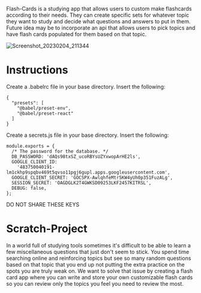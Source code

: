 Flash-Cards is a studying app that allows users to custom make flashcards according to their needs. They can create specific sets for whatever topic they want to study and decide what questions and answers to put in them. Future idea may be to incorporate an api that allows users to pick topics and have flash cards populated for them based on that topic. 

![Screenshot_20230204_211344](https://user-images.githubusercontent.com/111662444/216798056-e6c4ccab-0bb9-4670-8cf7-d1dc1523ad59.png)



# Instructions
Create a .babelrc file in your base directory. Insert the following:
```
{
  "presets": [
    "@babel/preset-env",
    "@babel/preset-react"
  ]
} 
```

Create a secrets.js file in your base directory. Insert the following:
```
module.exports = {
  /* The password for the database. */
  DB_PASSWORD: 'dAQs98txSZ_ucoRBYsUZYxwopArHE2ls',
  GOOGLE_CLIENT_ID:
    '483750040191-lm1ckhp9spqbv469t5qvso11pgj6gupl.apps.googleusercontent.com',
  GOOGLE_CLIENT_SECRET: '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',
  SESSION_SECRET: 'OAGDGLK2T4GWKSD09253LKF2457KITRSL',
  DEBUG: false,
};
```
DO NOT SHARE THESE KEYS

# Scratch-Project

In a world full of studying tools sometimes it's difficult to be able to learn a few miscellaneous questions that just don't seem to stick. You spend time searching online and reinforcing topics but see so many random questions based on that topic that you end up not putting the extra practice on the spots you are truly weak on. We want to solve that issue by creating a flash card app where you can write and store your own customizable flash cards so you can review only the topics you feel you need to review the most.
